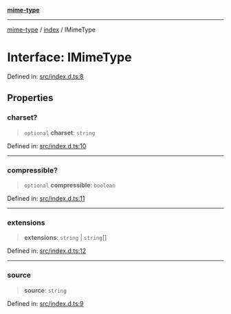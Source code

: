 [**mime-type**](../../README.md)

***

[mime-type](../../modules.md) / [index](../README.md) / IMimeType

# Interface: IMimeType

Defined in: [src/index.d.ts:8](https://github.com/snowyu/mime-type.js/blob/9760c907e1fdc320b5be12e0479a34e07e83ea04/src/index.d.ts#L8)

## Properties

### charset?

> `optional` **charset**: `string`

Defined in: [src/index.d.ts:10](https://github.com/snowyu/mime-type.js/blob/9760c907e1fdc320b5be12e0479a34e07e83ea04/src/index.d.ts#L10)

***

### compressible?

> `optional` **compressible**: `boolean`

Defined in: [src/index.d.ts:11](https://github.com/snowyu/mime-type.js/blob/9760c907e1fdc320b5be12e0479a34e07e83ea04/src/index.d.ts#L11)

***

### extensions

> **extensions**: `string` \| `string`[]

Defined in: [src/index.d.ts:12](https://github.com/snowyu/mime-type.js/blob/9760c907e1fdc320b5be12e0479a34e07e83ea04/src/index.d.ts#L12)

***

### source

> **source**: `string`

Defined in: [src/index.d.ts:9](https://github.com/snowyu/mime-type.js/blob/9760c907e1fdc320b5be12e0479a34e07e83ea04/src/index.d.ts#L9)
